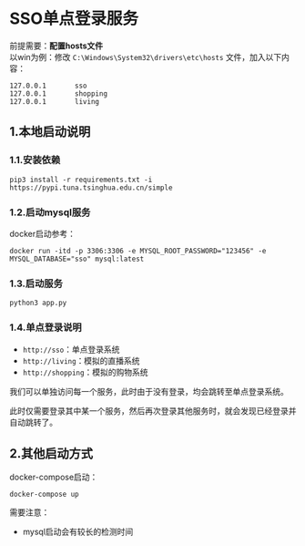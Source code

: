 # SSO单点登录服务

前提需要：**配置hosts文件**    
以win为例：修改 `C:\Windows\System32\drivers\etc\hosts` 文件，加入以下内容：
```text
127.0.0.1       sso
127.0.0.1       shopping
127.0.0.1       living
```

## 1.本地启动说明

### 1.1.安装依赖
```shell script
pip3 install -r requirements.txt -i https://pypi.tuna.tsinghua.edu.cn/simple
```

### 1.2.启动mysql服务
docker启动参考：
```shell script
docker run -itd -p 3306:3306 -e MYSQL_ROOT_PASSWORD="123456" -e MYSQL_DATABASE="sso" mysql:latest
```

### 1.3.启动服务
```shell script
python3 app.py
```

### 1.4.单点登录说明
- `http://sso`：单点登录系统
- `http://living`：模拟的直播系统
- `http://shopping`：模拟的购物系统

我们可以单独访问每一个服务，此时由于没有登录，均会跳转至单点登录系统。

此时仅需要登录其中某一个服务，然后再次登录其他服务时，就会发现已经登录并自动跳转了。


## 2.其他启动方式
docker-compose启动：
```shell script
docker-compose up
```
需要注意：
- mysql启动会有较长的检测时间
